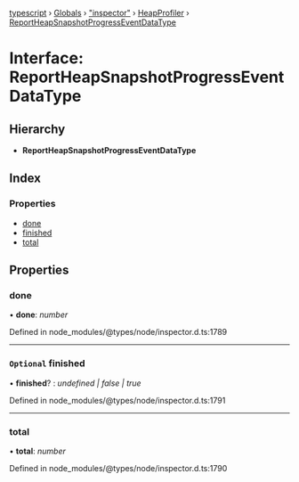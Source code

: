 [typescript](../README.md) › [Globals](../globals.md) › ["inspector"](../modules/_inspector_.md) › [HeapProfiler](../modules/_inspector_.heapprofiler.md) › [ReportHeapSnapshotProgressEventDataType](_inspector_.heapprofiler.reportheapsnapshotprogresseventdatatype.md)

# Interface: ReportHeapSnapshotProgressEventDataType

## Hierarchy

* **ReportHeapSnapshotProgressEventDataType**

## Index

### Properties

* [done](_inspector_.heapprofiler.reportheapsnapshotprogresseventdatatype.md#done)
* [finished](_inspector_.heapprofiler.reportheapsnapshotprogresseventdatatype.md#optional-finished)
* [total](_inspector_.heapprofiler.reportheapsnapshotprogresseventdatatype.md#total)

## Properties

###  done

• **done**: *number*

Defined in node_modules/@types/node/inspector.d.ts:1789

___

### `Optional` finished

• **finished**? : *undefined | false | true*

Defined in node_modules/@types/node/inspector.d.ts:1791

___

###  total

• **total**: *number*

Defined in node_modules/@types/node/inspector.d.ts:1790

